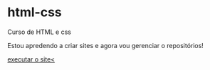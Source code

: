 # html-css
Curso de HTML e css

Estou apredendo a criar sites e agora vou gerenciar o repositórios!

<a href= "https://douglasalvesss21.github.io/html-css/DESAFIO%2010/Android.html" > executar o site< </a>